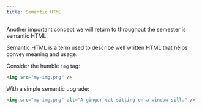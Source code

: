 ```yaml
---
title: Semantic HTML
---
```


Another important concept we will return to throughout the semester is semantic HTML.

Semantic HTML is a term used to describe well written HTML that helps convey meaning and usage.

Consider the humble `img` tag:

```html
<img src="my-img.png" />
```

With a simple semantic upgrade:

```html
<img src="my-img.png" alt="A ginger cat sitting on a window sill." />
```
